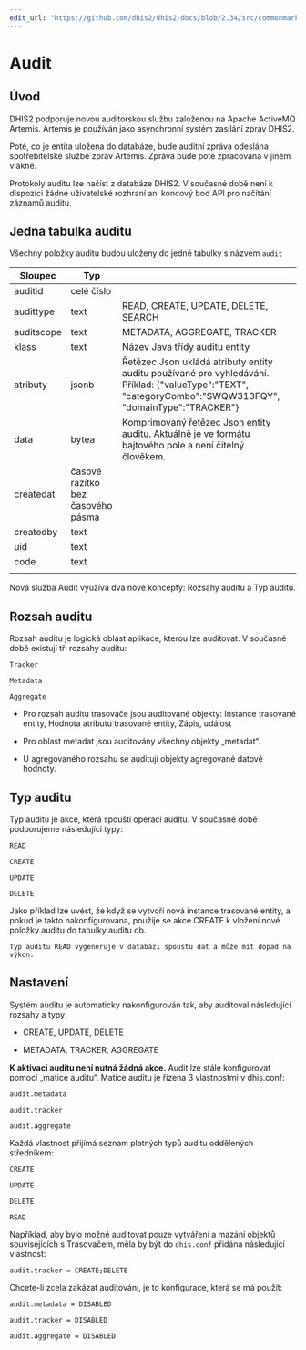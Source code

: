 ```yaml
---
edit_url: "https://github.com/dhis2/dhis2-docs/blob/2.34/src/commonmark/en/content/sysadmin/audit.md"
---
```


# Audit

## Úvod

DHIS2 podporuje novou auditorskou službu založenou na Apache ActiveMQ Artemis. Artemis je používán jako asynchronní systém zasílání zpráv DHIS2.

Poté, co je entita uložena do databáze, bude auditní zpráva odeslána spotřebitelské službě zpráv Artemis. Zpráva bude poté zpracována v jiném vlákně.

Protokoly auditu lze načíst z databáze DHIS2. V současné době není k dispozici žádné uživatelské rozhraní ani koncový bod API pro načítání záznamů auditu.


## Jedna tabulka auditu

<!--DHIS2-SECTION-ID:audit_table-->

Všechny položky auditu budou uloženy do jedné tabulky s názvem `audit`

| Sloupec     | Typ                        |                                                                                                                                                   |   |
|------------|-----------------------------|---------------------------------------------------------------------------------------------------------------------------------------------------|---|
| auditid    | celé číslo                     |                                                                                                                                                   |   |
| audittype  | text                        | READ, CREATE, UPDATE, DELETE, SEARCH                                                                                                                  |   |
| auditscope | text                        | METADATA, AGGREGATE, TRACKER                                                                                                                        |   |
| klass      | text                        | Název Java třídy auditu entity                                                                                                                       |   |
| atributy | jsonb                       | Řetězec Json ukládá atributy entity auditu používané pro vyhledávání. Příklad: {"valueType":"TEXT", "categoryCombo":"SWQW313FQY", "domainType":"TRACKER"} |   |
| data       | bytea                       | Komprimovaný řetězec Json entity auditu. Aktuálně je ve formátu bajtového pole a není čitelný člověkem.                                                                                                        |   |
| createdat  | časové razítko bez časového pásma |                                                                                                                                                   |   |
| createdby  | text                        |                                                                                                                                                   |   |
| uid        | text                        |                                                                                                                                                   |   |
| code       | text                        |                                                                                                                                                   |   |
|            |                             |   



Nová služba Audit využívá dva nové koncepty: Rozsahy auditu a Typ auditu.

## Rozsah auditu

<!--DHIS2-SECTION-ID:audit_scope-->

Rozsah auditu je logická oblast aplikace, kterou lze auditovat. V současné době existují tři rozsahy auditu:

```
Tracker

Metadata

Aggregate
```

- Pro rozsah auditu trasovače jsou auditované objekty:
Instance trasované entity, Hodnota atributu trasované entity, Zápis, událost

- Pro oblast metadat jsou auditovány všechny objekty „metadat“.

- U agregovaného rozsahu se auditují objekty agregované datové hodnoty.


## Typ auditu

<!--DHIS2-SECTION-ID:audit_type-->

Typ auditu je akce, která spouští operaci auditu. V současné době podporujeme následující typy:

```
READ

CREATE

UPDATE

DELETE
```

Jako příklad lze uvést, že když se vytvoří nová instance trasované entity, a pokud je takto nakonfigurována, použije se akce CREATE k vložení nové položky auditu do tabulky auditu db.

``` Typ auditu READ vygeneruje v databázi spoustu dat a může mít dopad na výkon. ```

## Nastavení

<!--DHIS2-SECTION-ID:audit_configuration-->

Systém auditu je automaticky nakonfigurován tak, aby auditoval následující rozsahy a typy:

- CREATE, UPDATE, DELETE

- METADATA, TRACKER, AGGREGATE

**K aktivaci auditu není nutná žádná akce.**
Audit lze stále konfigurovat pomocí „matice auditu“. Matice auditu je řízena 3 vlastnostmi v dhis.conf:

```
audit.metadata

audit.tracker

audit.aggregate
```

Každá vlastnost přijímá seznam platných typů auditu oddělených středníkem:

```
CREATE

UPDATE

DELETE

READ
```

Například, aby bylo možné auditovat pouze vytváření a mazání objektů souvisejících s Trasovačem, měla by být do `dhis.conf` přidána následující vlastnost:

```
audit.tracker = CREATE;DELETE
```

Chcete-li zcela zakázat auditování, je to konfigurace, která se má použít:
```
audit.metadata = DISABLED

audit.tracker = DISABLED

audit.aggregate = DISABLED
```
